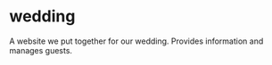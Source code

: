 wedding
=======

A website we put together for our wedding. Provides information and manages guests.
